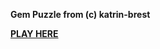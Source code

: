 **Gem Puzzle from (c) katrin-brest**

[**PLAY HERE**](https://katrin-brest.github.io/GemPuzzle/puzzle/)
